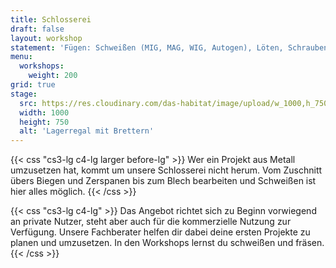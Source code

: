 ```yaml
---
title: Schlosserei
draft: false
layout: workshop
statement: 'Fügen: Schweißen (MIG, MAG, WIG, Autogen), Löten, Schrauben - Zerspanen: Fräsen, Bohren, Sägen, Schleifen, Gewindeschneiden, Gewindebohren - Umformen: Pressen, Kanten, Biegen, Walzen - Urformen: Schmelzen, Giessen'
menu:
  workshops:
    weight: 200
grid: true
stage:
  src: https://res.cloudinary.com/das-habitat/image/upload/w_1000,h_750,c_fill,f_auto/website/schlosserei.jpg
  width: 1000
  height: 750
  alt: 'Lagerregal mit Brettern'
---
```


{{< css "cs3-lg c4-lg larger before-lg" >}}
Wer ein Projekt aus Metall umzusetzen hat, kommt um unsere Schlosserei nicht herum. Vom Zuschnitt übers Biegen und Zerspanen bis zum Blech bearbeiten und Schweißen ist hier alles möglich.
{{< /css >}}

{{< css "cs3-lg c4-lg" >}}
Das Angebot richtet sich zu Beginn vorwiegend an private Nutzer, steht aber auch für die kommerzielle Nutzung zur Verfügung. Unsere Fachberater helfen dir dabei deine ersten Projekte zu planen und umzusetzen. In den Workshops lernst du schweißen und fräsen.
{{< /css >}}
